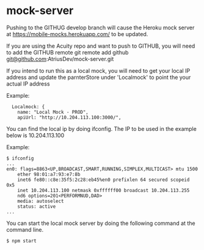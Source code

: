 # mock-server

Pushing to the GITHUG develop branch will cause the Heroku mock server at https://mobile-mocks.herokuapp.com/ to be updated.

If you are using the Acuity repo and want to push to GITHUB, you will need to add the GITHUB remote
  git remote add github git@github.com:AtriusDev/mock-server.git
  
If you intend to run this as a local mock, you will need to get your local IP address and update the parnterStore under 'Localmock' to point the your actual IP address

Example:
```
  Localmock: {
    name: "Local Mock - PROD",
    apiUrl: "http://10.204.113.100:3000/",
```
    
You can find the local ip by doing ifconfig.  The IP to be used in the example below is 10.204.113.100

Example: 
```
$ ifconfig
...
en0: flags=8863<UP,BROADCAST,SMART,RUNNING,SIMPLEX,MULTICAST> mtu 1500
	ether 98:01:a7:93:e7:8b 
	inet6 fe80::c8e:35f5:2c28:eb45%en0 prefixlen 64 secured scopeid 0x5 
	inet 10.204.113.100 netmask 0xffffff00 broadcast 10.204.113.255
	nd6 options=201<PERFORMNUD,DAD>
	media: autoselect
	status: active
...
```
You can start the local mock server by doing the following command at the command line.

```
$ npm start
```